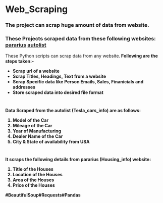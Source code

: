 # Web_Scraping


### The project can scrap huge amount of data from website.
### These Projects scraped data from these following websites: <a href="https://www.pararius.com/" rel='nofollow'>pararius</a>  <a href="https://www.autolist.com/" rel='nofollow'>autolist</a>

These Python scripts can scrap data from any website.<b />
Following are the steps taken:-
                    <ul><li>Scrap url of a website</li>
                        <li>Scrap Titles, Headings, Text from a website</li>
                        <li>Scrap Specific data like Person Emails, Sales, Finanicials and addresses</li>
                        <li>Store scraped data into desired file format</li></ul>
 
 #
 
 Data Scraped from the autolist (Tesla_cars_info) are as follows:
 <ol><li>Model of the Car</li>
<li>Mileage of the Car</li>
<li>Year of Manufacturing</li>
<li>Dealer Name of the Car</li>
<li>City & State of availability from USA</ol>
 
 #
                       
It scraps the following details from pararius (Housing_info) website:
<ol><li>Title of the Houses</li>
<li>Location of the Houses</li>
<li>Area of the Houses</li>
<li>Price of the Houses</li></ol>


#BeautifulSoup#Requests#Pandas
